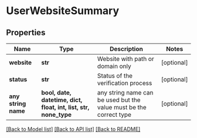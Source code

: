 # UserWebsiteSummary


## Properties
Name | Type | Description | Notes
------------ | ------------- | ------------- | -------------
**website** | **str** | Website with path or domain only | [optional] 
**status** | **str** | Status of the verification process | [optional] 
**any string name** | **bool, date, datetime, dict, float, int, list, str, none_type** | any string name can be used but the value must be the correct type | [optional]

[[Back to Model list]](../README.md#documentation-for-models) [[Back to API list]](../README.md#documentation-for-api-endpoints) [[Back to README]](../README.md)


